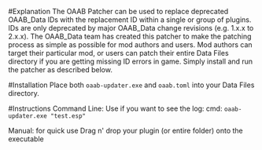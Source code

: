#Explanation
The OAAB Patcher can be used to replace deprecated OAAB_Data IDs with the replacement ID within a single or group of plugins.
IDs are only deprecated by major OAAB_Data change revisions (e.g. 1.x.x to 2.x.x).
The OAAB_Data team has created this patcher to make the patching process as simple as possible for mod authors and users.
Mod authors can target their particular mod, or users can patch their entire Data Files directory if you are getting missing ID errors in game.
Simply install and run the patcher as described below. 

#Installation
Place both `oaab-updater.exe` and `oaab.toml` into your Data Files directory.

#Instructions
Command Line: Use if you want to see the log:
	cmd: `oaab-updater.exe "test.esp"`

Manual: for quick use
	Drag n' drop your plugin (or entire folder) onto the executable
